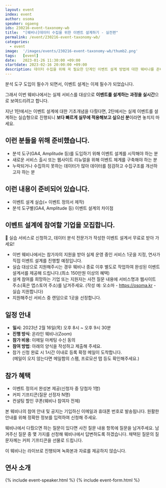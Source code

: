 ```yaml
---
layout: event
index: event
author: osoma
speaker: ogaeng
ids: 230216-event-taxonomy-wb
title:  "[웨비나]데이터 수집을 위한 이벤트 설계하기 - 실전편"
permalink: /event/230216-event-taxonomy-wb/
categories:
  - event
image:  '/images/events/230216-event-taxonomy-wb/thumb2.png'
tags:   [event]
date:   2023-01-26 11:30:00 +09:00
startdate: 2023-02-16 20:00:00 +09:00
description: 데이터 수집을 위해 꼭 필요한 단계인 이벤트 설계 방법에 대한 웨비나를 준비했습니다.
---
```


분석 도구 도입이 필수가 되면서, 이벤트 설계는 이제 필수가 되었습니다.

그래서 이번 웨비나에서는 실제 서비스를 대상으로 **이벤트를 설계하는 과정을 실시간**으로 보여드리려고 합니다.

지난 1탄에서는 이벤트 설계에 대한 기초개념을 다뤘다면, 2탄에서는 실제 이벤트를 설계하는 실습형으로 진행되니 **보다 빠르게 실무에 적용해보고 싶으신 분**이라면 놓치지 마세요.

## 이런 분들을 위해 준비했습니다.

- 분석 도구(GA4, Amplitude 등)를 도입하기 위해 이벤트 설계를 시작해야 하는 분
- 새로운 서비스 출시 또는 웹사이트 리뉴얼을 위해 이벤트 체계를 구축해야 하는 분
- 누락되거나 수집하지 못하는 데이터가 많아 데이터를 점검하고 수집구조를 개선하고자 하는 분

## 이런 내용이 준비되어 있습니다.

- 이벤트 설계 실습(= 이벤트 정의서 제작)
- 분석 도구별(GA4, Amplitude 등) 이벤트 설계의 차이점

## 이벤트 설계에 참여할 기업을 모집합니다.

🔔 실습 서비스로 신청하고, 데이터 분석 전문가가 작성한 이벤트 설계서 무료로 받아 가세요!

- 이번 웨비나에서는 참가자의 지원을 받아 실제 운영 중인 서비스 1곳을 지정, 연사가 직접 이벤트 설계를 진행할 예정입니다.
- 실습 대상으로 지원해주시는 경우 웨비나 종료 이후 별도로 작업하여 완성된 이벤트 설계서를 제공해 드립니다.(최소 150만원 이상의 혜택)
- 설계 참여를 희망하는 기업 또는 지원자는 사전 질문 내용에 서비스명과 웹사이트 주소(혹은 앱스토어 주소)를 남겨주세요. (작성 예: 오소마 - https://osoma.kr - 실습 지원합니다)
- 지원해주신 서비스 중 랜덤으로 1곳을 선정합니다.

## 일정 안내

- **일시**: 2023년 2월 16일(목) 오후 8시 ~ 오후 9시 30분
- **진행 방식**: 온라인 웨비나(Zoom)
- **참가 비용**: 이메일 마케팅 수신 동의
- **참여 방법**: 아래의 양식을 작성하고 제출해 주세요.
- 참가 신청 완료 시 1시간 이내로 등록 확정 메일이 도착합니다.<br>(메일이 오지 않는다면 메일함의 스팸, 프로모션 탭 등도 확인해주세요.)

## 참가 혜택

- 이벤트 정의서 완성본 제공(신청자 중 당첨자 1명)
- 커피 기프티콘(질문 선정자 N명)
- 컨설팅 할인 쿠폰(웨비나 참여자 전체)

본 웨비나의 참여 안내 및 공지는 기입하신 이메일과 휴대폰 번호로 발송됩니다. 원활한 안내를 위해 정확한 정보를 입력하여 신청해 주세요.

웨비나에서 다뤘으면 하는 질문이 있다면 사전 질문 내용 항목에 질문을 남겨주세요. 남겨주신 질문 중 몇 가지를 선정해 웨비나에서 답변하도록 하겠습니다. 채택된 질문의 질문자께는 커피 기프티콘을 선물로 드립니다.

이 웨비나는 라이브로 진행되며 녹화본과 자료를 제공하지 않습니다.

## 연사 소개

{% include event-speaker.html %}
{% include event-form.html %}
